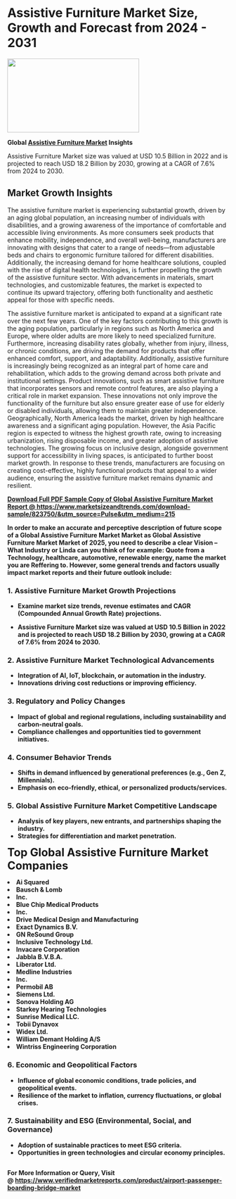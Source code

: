 <H1>Assistive Furniture Market Size, Growth and Forecast from 2024 - 2031</H1><img class="aligncenter size-medium wp-image-584254" src="https://thirdeyenews.in/wp-content/uploads/2024/09/Global-Market-Research-300x168.jpeg" alt="" width="300" height="168" /><p><strong>Global&nbsp;<a href="https://www.marketsizeandtrends.com/download-sample/823750/&amp;utm_source=Pulse&amp;utm_medium=215">Assistive Furniture Market</a> Insights</strong></p><p>Assistive Furniture Market size was valued at USD 10.5 Billion in 2022 and is projected to reach USD 18.2 Billion by 2030, growing at a CAGR of 7.6% from 2024 to 2030.</p><p><h2>Market Growth Insights</h2> <p>The assistive furniture market is experiencing substantial growth, driven by an aging global population, an increasing number of individuals with disabilities, and a growing awareness of the importance of comfortable and accessible living environments. As more consumers seek products that enhance mobility, independence, and overall well-being, manufacturers are innovating with designs that cater to a range of needs—from adjustable beds and chairs to ergonomic furniture tailored for different disabilities. Additionally, the increasing demand for home healthcare solutions, coupled with the rise of digital health technologies, is further propelling the growth of the assistive furniture sector. With advancements in materials, smart technologies, and customizable features, the market is expected to continue its upward trajectory, offering both functionality and aesthetic appeal for those with specific needs.</p> <p><strong><a href="#"></a></strong></p> <p>The assistive furniture market is anticipated to expand at a significant rate over the next few years. One of the key factors contributing to this growth is the aging population, particularly in regions such as North America and Europe, where older adults are more likely to need specialized furniture. Furthermore, increasing disability rates globally, whether from injury, illness, or chronic conditions, are driving the demand for products that offer enhanced comfort, support, and adaptability. Additionally, assistive furniture is increasingly being recognized as an integral part of home care and rehabilitation, which adds to the growing demand across both private and institutional settings. Product innovations, such as smart assistive furniture that incorporates sensors and remote control features, are also playing a critical role in market expansion. These innovations not only improve the functionality of the furniture but also ensure greater ease of use for elderly or disabled individuals, allowing them to maintain greater independence. Geographically, North America leads the market, driven by high healthcare awareness and a significant aging population. However, the Asia Pacific region is expected to witness the highest growth rate, owing to increasing urbanization, rising disposable income, and greater adoption of assistive technologies. The growing focus on inclusive design, alongside government support for accessibility in living spaces, is anticipated to further boost market growth. In response to these trends, manufacturers are focusing on creating cost-effective, highly functional products that appeal to a wider audience, ensuring the assistive furniture market remains dynamic and resilient.</p> <p><strong><a href="#"></p><p><span class=""><strong>Download Full PDF Sample Copy of Global Assistive Furniture Market Report</strong> @ <a href="https://www.marketsizeandtrends.com/download-sample/823750/&amp;utm_source=Pulse&amp;utm_medium=215" target="_blank">https://www.marketsizeandtrends.com/download-sample/823750/&amp;utm_source=Pulse&amp;utm_medium=215</a></span></p><p>In order to make an accurate and perceptive description of future scope of a Global&nbsp;Assistive Furniture Market Market as Global&nbsp;Assistive Furniture Market Market of 2025, you need to describe a clear Vision &ndash; What Industry or Linda can you think of for example: Quote from a Technology, healthcare, automotive, renewable energy, name the market you are Reffering to. However, some general trends and factors usually impact market reports and their future outlook include:</p><h3>1.&nbsp;<strong>Assistive Furniture Market Growth Projections</strong></h3><ul><li>Examine market size trends, revenue estimates and CAGR (Compounded Annual Growth Rate) projections.</li><li><p>Assistive Furniture Market size was valued at USD 10.5 Billion in 2022 and is projected to reach USD 18.2 Billion by 2030, growing at a CAGR of 7.6% from 2024 to 2030.</p></li></ul><h3>2.&nbsp;<strong>Assistive Furniture Market Technological Advancements</strong></h3><ul><li>Integration of AI, IoT, blockchain, or automation in the industry.</li><li>Innovations driving cost reductions or improving efficiency.</li></ul><h3>3.&nbsp;<strong>Regulatory and Policy Changes</strong></h3><ul><li>Impact of global and regional regulations, including sustainability and carbon-neutral goals.</li><li>Compliance challenges and opportunities tied to government initiatives.</li></ul><h3>4.&nbsp;<strong>Consumer Behavior Trends</strong></h3><ul><li>Shifts in demand influenced by generational preferences (e.g., Gen Z, Millennials).</li><li>Emphasis on eco-friendly, ethical, or personalized products/services.</li></ul><h3>5.&nbsp;<strong>Global Assistive Furniture Market Competitive Landscape</strong></h3><ul><li>Analysis of key players, new entrants, and partnerships shaping the industry.</li><li>Strategies for differentiation and market penetration.</li></ul><p data-pm-slice="1 1 []"><span style="color: inherit; font-family: inherit; font-size: 25px;">Top Global Assistive Furniture Market Companies</span></p><div class="" data-test-id=""><p><li>Ai Squared</li><li> Bausch & Lomb</li><li> Inc.</li><li> Blue Chip Medical Products</li><li> Inc.</li><li> Drive Medical Design and Manufacturing</li><li> Exact Dynamics B.V.</li><li> GN ReSound Group</li><li> Inclusive Technology Ltd.</li><li> Invacare Corporation</li><li> Jabbla B.V.B.A.</li><li> Liberator Ltd.</li><li> Medline Industries</li><li> Inc.</li><li> Permobil AB</li><li> Siemens Ltd.</li><li> Sonova Holding AG</li><li> Starkey Hearing Technologies</li><li> Sunrise Medical LLC.</li><li> Tobii Dynavox</li><li> Widex Ltd.</li><li> William Demant Holding A/S</li><li> Wintriss Engineering Corporation</li></p></div><h3>6.&nbsp;<strong>Economic and Geopolitical Factors</strong></h3><ul><li>Influence of global economic conditions, trade policies, and geopolitical events.</li><li>Resilience of the market to inflation, currency fluctuations, or global crises.</li></ul><h3>7.&nbsp;<strong>Sustainability and ESG (Environmental, Social, and Governance)</strong></h3><ul><li>Adoption of sustainable practices to meet ESG criteria.</li><li>Opportunities in green technologies and circular economy principles.</li></ul><h2><strong style="font-size: 14px;">For More Information or Query, Visit @&nbsp;</strong><a style="background-color: #ffffff; font-size: 14px;" href="https://www.marketsizeandtrends.com/report/assistive-furniture-market/" target="_blank">https://www.verifiedmarketreports.com/product/airport-passenger-boarding-bridge-market</a></h2>
